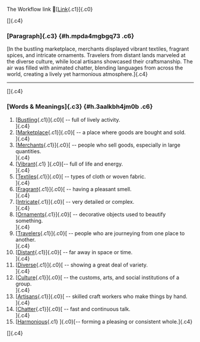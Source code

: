 The Workflow link
👏[[Link](https://www.google.com/url?q=http://www.google.com&sa=D&source=editors&ust=1760210802765862&usg=AOvVaw0o2z07tpwqdqIwzEQTckwx){.c1}]{.c0}

[]{.c4}

### [Paragraph]{.c3} {#h.mpda4mgbgq73 .c6}

[In the bustling marketplace, merchants displayed vibrant textiles,
fragrant spices, and intricate ornaments. Travelers from distant lands
marveled at the diverse culture, while local artisans showcased their
craftsmanship. The air was filled with animated chatter, blending
languages from across the world, creating a lively yet harmonious
atmosphere.]{.c4}

------------------------------------------------------------------------

[]{.c4}

### [Words & Meanings]{.c3} {#h.3aalkbh4jm0b .c6}

1.  [[Bustling](https://www.google.com/url?q=http://www.google.com&sa=D&source=editors&ust=1760210802766564&usg=AOvVaw3XWUU59ISUYxUdTVHiqPBD){.c1}]{.c0}[ --
    full of lively activity.\
    ]{.c4}
2.  [[Marketplace](https://www.google.com/url?q=http://www.google.com&sa=D&source=editors&ust=1760210802766751&usg=AOvVaw0F37cfmqQxXVrJJkW_kFRB){.c1}]{.c0}[ --
    a place where goods are bought and sold.\
    ]{.c4}
3.  [[Merchants](https://www.google.com/url?q=http://www.google.com&sa=D&source=editors&ust=1760210802766923&usg=AOvVaw0BQUKq2uAlHUpJXKBFdEyI){.c1}]{.c0}[ --
    people who sell goods, especially in large quantities.\
    ]{.c4}
4.  [[Vibrant](https://www.google.com/url?q=http://www.google.com&sa=D&source=editors&ust=1760210802767129&usg=AOvVaw3lOPbxZcDq-7CNCKIgFd3f){.c1}
    ]{.c0}[-- full of life and energy.\
    ]{.c4}
5.  [[Textiles](https://www.google.com/url?q=http://www.google.com&sa=D&source=editors&ust=1760210802767286&usg=AOvVaw3Qva3kZQ3VoTPe4JEDQM32){.c1}]{.c0}[ --
    types of cloth or woven fabric.\
    ]{.c4}
6.  [[Fragrant](https://www.google.com/url?q=http://www.google.com&sa=D&source=editors&ust=1760210802767444&usg=AOvVaw3S-cp6Sx2gCX_xJVy8F9xM){.c1}]{.c0}[ --
    having a pleasant smell.\
    ]{.c4}
7.  [[Intricate](https://www.google.com/url?q=http://www.google.com&sa=D&source=editors&ust=1760210802767599&usg=AOvVaw0Aslu1dJcIf6G2-ekTEL5E){.c1}]{.c0}[ --
    very detailed or complex.\
    ]{.c4}
8.  [[Ornaments](https://www.google.com/url?q=http://www.google.com&sa=D&source=editors&ust=1760210802767761&usg=AOvVaw0HH4JA3B3VV6xUVbu2n1la){.c1}]{.c0}[ --
    decorative objects used to beautify something.\
    ]{.c4}
9.  [[Travelers](https://www.google.com/url?q=http://www.google.com&sa=D&source=editors&ust=1760210802767928&usg=AOvVaw0Duzhu18rSTcaDBUjzIBQR){.c1}]{.c0}[ --
    people who are journeying from one place to another.\
    ]{.c4}
10. [[Distant](https://www.google.com/url?q=http://www.google.com&sa=D&source=editors&ust=1760210802768056&usg=AOvVaw1rfCEn7BRaI1c0hXuIJGst){.c1}]{.c0}[ --
    far away in space or time.\
    ]{.c4}
11. [[Diverse](https://www.google.com/url?q=http://www.google.com&sa=D&source=editors&ust=1760210802768157&usg=AOvVaw0A7HIPubx3uhhrS6xD5bRQ){.c1}]{.c0}[ --
    showing a great deal of variety.\
    ]{.c4}
12. [[Culture](https://www.google.com/url?q=http://www.google.com&sa=D&source=editors&ust=1760210802768278&usg=AOvVaw026Vx8ciHHpPSLpNgR0kTB){.c1}]{.c0}[ --
    the customs, arts, and social institutions of a group.\
    ]{.c4}
13. [[Artisans](https://www.google.com/url?q=http://www.google.com&sa=D&source=editors&ust=1760210802768407&usg=AOvVaw2VQzpebzczPf2VH2xnKG95){.c1}]{.c0}[ --
    skilled craft workers who make things by hand.\
    ]{.c4}
14. [[Chatter](https://www.google.com/url?q=http://www.google.com&sa=D&source=editors&ust=1760210802768528&usg=AOvVaw3sQvd5Bn9y-pUUKtg7cRI2){.c1}]{.c0}[ --
    fast and continuous talk.\
    ]{.c4}
15. [[Harmonious](https://www.google.com/url?q=http://www.google.com&sa=D&source=editors&ust=1760210802768641&usg=AOvVaw3I4hsBt9DueuWCGNsO3Rdi){.c1}
    ]{.c0}[-- forming a pleasing or consistent whole.]{.c4}

[]{.c4}

